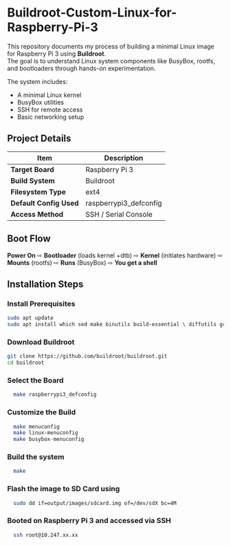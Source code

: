 # Buildroot-Custom-Linux-for-Raspberry-Pi-3
This repository documents my process of building a minimal Linux image for Raspberry Pi 3 using **Buildroot**.  
The goal is to understand Linux system components like BusyBox, rootfs, and bootloaders through hands-on experimentation.

The system includes:
- A minimal Linux kernel  
- BusyBox utilities  
- SSH for remote access  
- Basic networking setup

##  Project Details

| Item | Description |
|------|--------------|
| **Target Board** | Raspberry Pi 3 |
| **Build System** | Buildroot |
| **Filesystem Type** | ext4 |
| **Default Config Used** | raspberrypi3_defconfig |
| **Access Method** | SSH / Serial Console |

## Boot Flow 
 **Power On** ⇨ **Bootloader** (loads kernel +dtb)  ⇨ **Kernel** (initiates hardware) ⇨ **Mounts** (rootfs) ⇨ **Runs** (BusyBox) ⇨ **You get a shell** 

## Installation Steps

### Install Prerequisites
```sh
sudo apt update
sudo apt install which sed make binutils build-essential \ diffutils gcc g++ bash patch gzip bzip2 perl tar cpio \ unzip rsync file bc findutils wget python3 libncurses5-dev \ libncursesw5-dev git
```
### Download Buildroot
```sh
git clone https://github.com/buildroot/buildroot.git
cd buildroot
```
### Select the Board
```sh
  make raspberrypi3_defconfig
```
### Customize the Build
```sh
  make menuconfig
  make linux-menuconfig
  make busybox-menuconfig
```
### Build the system
```sh
  make
```
### Flash the image to SD Card using
```sh
  sudo dd if=output/images/sdcard.img of=/dev/sdX bc=4M
``` 
### Booted on Raspberry Pi 3 and accessed via SSH
```sh
  ssh root@10.247.xx.xx
``` 


